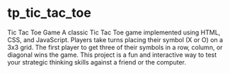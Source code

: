 # tp_tic_tac_toe
Tic Tac Toe Game
A classic Tic Tac Toe game implemented using HTML, CSS, and JavaScript.
Players take turns placing their symbol (X or O) on a 3x3 grid. 
The first player to get three of their symbols in a row, column, or diagonal wins the game.
This project is a fun and interactive way to test your strategic thinking skills against a friend or the computer.
